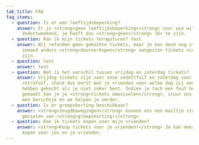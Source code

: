 ```yaml
---
tab_title: FAQ
faq_items:
  - question: Is er een leeftijdsbeperking?
    answer: Er is <strong>geen leeftijdsbeperking</strong> voor wie wilt komen naar
      Vedettweekend, je hoeft dus <strong>geen</strong> 16+ te zijn.
  - question: Kan ik mijn tickets terugsturen? test
    answer: Wij refunden geen gekochte tickets, maar je kan deze nog steeds aan
      iemand anders <strong>doorverkopen</strong> aangezien tickets niet op naam
      zijn.
  - question: test
    answer: test
  - question: Wat is het verschil tussen vrijdag en zaterdag tickets?
    answer: Vrijdag tickets zijn voor onze vedettfuif en zaterdag voor onze
      retrofuif, check dus eerst met je vrienden voor welke dag zij een ticket
      hebben gekocht als je niet zeker bent. Indien je toch een fout hebt
      gemaakt kan je je <strong>tickets omwisselen</strong>, stuur ons hiervoor
      een berichtje en we helpen je verder.
  - question: Is er groepskorting beschikbaar?
    answer: <strong>Jeugdbewegingen</strong> kunnen ons een mailtje sturen en
      genieten van <strong>groepskorting!</strong>
  - question: Kan ik tickets kopen voor mijn vrienden?
    answer: <strong>Koop tickets voor je vrienden!</strong> Je kan meerdere tickets
      kopen voor jou en je vrienden.
---
```

